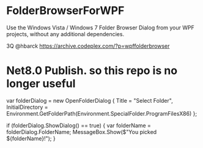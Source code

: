 # FolderBrowserForWPF
Use the Windows Vista / Windows 7 Folder Browser Dialog from your WPF projects, without any additional dependencies.

3Q  @hbarck https://archive.codeplex.com/?p=wpffolderbrowser


# Net8.0 Publish. so this repo is no longer useful 
var folderDialog = new OpenFolderDialog
{
    Title = "Select Folder",
    InitialDirectory = Environment.GetFolderPath(Environment.SpecialFolder.ProgramFilesX86)
};

if (folderDialog.ShowDialog() == true)
{
    var folderName = folderDialog.FolderName;
    MessageBox.Show($"You picked ${folderName}!");
}
